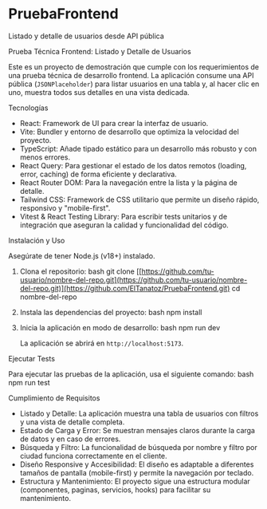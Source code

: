 # PruebaFrontend
Listado y detalle de usuarios desde API pública


Prueba Técnica Frontend: Listado y Detalle de Usuarios

Este es un proyecto de demostración que cumple con los requerimientos de una prueba técnica de desarrollo frontend. La aplicación consume una API pública (`JSONPlaceholder`) para listar usuarios en una tabla y, al hacer clic en uno, muestra todos sus detalles en una vista dedicada.

Tecnologías

- React: Framework de UI para crear la interfaz de usuario.
- Vite: Bundler y entorno de desarrollo que optimiza la velocidad del proyecto.
- TypeScript: Añade tipado estático para un desarrollo más robusto y con menos errores.
- React Query: Para gestionar el estado de los datos remotos (loading, error, caching) de forma eficiente y declarativa.
- React Router DOM: Para la navegación entre la lista y la página de detalle.
- Tailwind CSS: Framework de CSS utilitario que permite un diseño rápido, responsivo y "mobile-first".
- Vitest & React Testing Library: Para escribir tests unitarios y de integración que aseguran la calidad y funcionalidad del código.


Instalación y Uso

Asegúrate de tener Node.js (v18+) instalado.

1.  Clona el repositorio:
    bash
    git clone [[https://github.com/tu-usuario/nombre-del-repo.git](https://github.com/tu-usuario/nombre-del-repo.git)](https://github.com/ElTanatoz/PruebaFrontend.git)
    cd nombre-del-repo
    

2.  Instala las dependencias del proyecto:
    bash
    npm install
    

3.  Inicia la aplicación en modo de desarrollo:
    bash
    npm run dev
    
    La aplicación se abrirá en `http://localhost:5173`.

Ejecutar Tests

Para ejecutar las pruebas de la aplicación, usa el siguiente comando:
bash
npm run test



Cumplimiento de Requisitos

- Listado y Detalle: La aplicación muestra una tabla de usuarios con filtros y una vista de detalle completa.
- Estado de Carga y Error: Se muestran mensajes claros durante la carga de datos y en caso de errores.
- Búsqueda y Filtro: La funcionalidad de búsqueda por nombre y filtro por ciudad funciona correctamente en el cliente.
- Diseño Responsive y Accesibilidad: El diseño es adaptable a diferentes tamaños de pantalla (mobile-first) y permite la navegación por teclado.
- Estructura y Mantenimiento: El proyecto sigue una estructura modular (componentes, paginas, servicios, hooks) para facilitar su mantenimiento.
